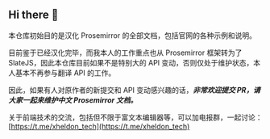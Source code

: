 ## Hi there 👋

本仓库初始目的是汉化 Prosemirror 的全部文档，包括官网的各种示例和说明。

目前鉴于已经汉化完毕，而我本人的工作重点也从 Prosemirror 框架转为了 SlateJS，因此本仓库目前如果不是特别大的 API 变动，否则仅处于维护状态，本人基本不再参与翻译 API 的工作。

因此，如果有人对原作者的新提交和 API 变动感兴趣的话，***非常欢迎提交 PR，请大家一起来维护中文 Prosemirror 文档。***

关于前端技术的交流，包括但不限于富文本编辑器等，可以加电报群，一起讨论：[https://t.me/xheldon_tech](https://t.me/xheldon_tech)
